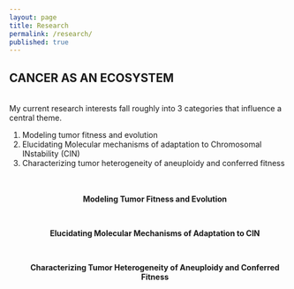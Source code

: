 ```yaml
---
layout: page
title: Research
permalink: /research/
published: true
---
```


## CANCER AS AN ECOSYSTEM ##
<BR>
My current research interests fall roughly into 3 categories that influence a central theme.
<br>
<ol>
  <li> Modeling tumor fitness and evolution
  <li> Elucidating Molecular mechanisms of adaptation to Chromosomal INstability (CIN)
  <li> Characterizing tumor heterogeneity of aneuploidy and conferred fitness
<br><br><br>

<p style="text-align:center"><b>Modeling Tumor Fitness and Evolution</b></p>
<br>

<p style="text-align:center"><p style="text-align:center"><b>Elucidating Molecular Mechanisms of Adaptation to CIN</b><p>
<br>

<p style="text-align:center"><b>Characterizing Tumor Heterogeneity of Aneuploidy and Conferred Fitness<b><p>
<br>